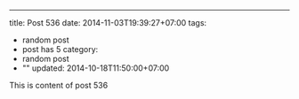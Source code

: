 ---
title: Post 536
date: 2014-11-03T19:39:27+07:00
tags:
  - random post
  - post has 5
category:
  - random post
  - ""
updated: 2014-10-18T11:50:00+07:00

This is content of post 536